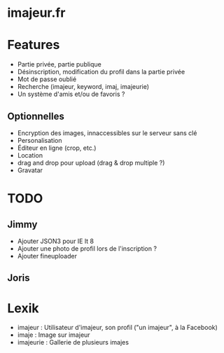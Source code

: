 imajeur.fr
==========
# Features
* Partie privée, partie publique
* Désinscription, modification du profil dans la partie privée
* Mot de passe oublié
* Recherche (imajeur, keyword, imaj, imajeurie)
* Un système d'amis et/ou de favoris ?
## Optionnelles
* Encryption des images, innaccessibles sur le serveur sans clé
* Personalisation
* Éditeur en ligne (crop,  etc.)
* Location
* drag and drop pour upload (drag & drop multiple ?)
* Gravatar

# TODO
## Jimmy
* Ajouter JSON3 pour IE lt 8
* Ajouter une photo de profil lors de l'inscription ?
* Ajouter fineuploader
## Joris

# Lexik
* imajeur : Utilisateur d'imajeur, son profil ("un imajeur", à la Facebook)
* imaje : Image sur imajeur
* imajeurie : Gallerie de plusieurs imajes